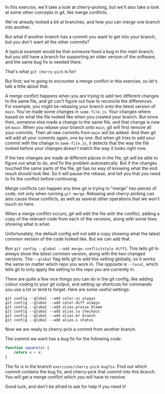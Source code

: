 In this exercise, we'll take a look at cherry-picking, but we'll also take a look at some other concepts in git, like merge conflicts.

We've already looked a bit at branches, and how you can merge one branch into another.

But what if another branch has a commit you want to get into your branch, but you don't want all the other commits?

A typical example would be that someone fixed a bug in the main branch, but you still have a branch for supporting an older version of the software, and the same bug fix is needed there.

That's what `git cherry-pick` is for!

But first; we're going to encounter a merge conflict in this exercise, so let's talk a little about that.

A merge conflict happens when you are trying to add two different changes to the same file, and git can't figure out how to reconcile the differences. For example, you might be rebasing your branch onto the latest version of `main`. You've made some changes in `some-file.js`. Your changes where based on what the file looked like when you created your branch. But since then, someone else made a change to the same file, and that change is now on `main`. When you rebase your branch onto `main`, git will first remove all your commits. Then all new commits from `main` will be added. And then git will add all your commits again, one by one. But when git tries to add your commit with the change in `some-file.js`, it detects that the way the file looked before your changes doesn't match the way it looks right now.

If the two changes are made at different places in the file, git will be able to figure out what to do, and fix the problem automatically. But if the changes touched the same parts of the file, git has no way of knowing what the end result should look like. So it will pause the rebase, and tell you that you need to fix the conflict before continuing.

Merge conflicts can happen any time git is trying to "merge" two pieces of code, not only when running `git merge`. Rebasing and cherry-picking can also cause these conflicts, as well as several other operations that we won't touch on here.

When a merge conflict occurs, git will edit the file with the conflict, adding a copy of the relevant code from each of the versions, along with some lines showing what is what.

Unfortunately, the default config will not add a copy showing what the latest common version of the code looked like. But we can add that.

Run `git config --global --add merge.conflictstyle diff3`. This tells git to always show the latest common version, along with the two changed versions. The `--global` flag tells git to add this setting globally, so it works the same no matter which repo you work in. The opposite is `--local`, which tells git to only apply the setting to the repo you are currently in.

There are quite a few nice things you can do in the git config, like adding colour coding to your git output, and setting up shortcuts for commands you use a lot or tend to forget. Here are some useful settings:

    git config --global --add color.ui always
    git config --global --add color.diff always
    git config --global --add alias.praise blame
    git config --global --add alias.co checkout
    git config --global --add alias.br branch
    git config --global --add alias.s status

Now we are ready to cherry-pick a commit from another branch.

The commit we want has a bug fix for the following code:

```js
function square(x) {
    return x + x;
}
```

The fix is in the branch `exercises/cherry-pick-bugfix`. Find out which commit contains the bug fix, and cherry-pick that commit into this branch. You will get a merge conflict which you will have to resolve.

Good luck, and don't be afraid to ask for help if you need it!
